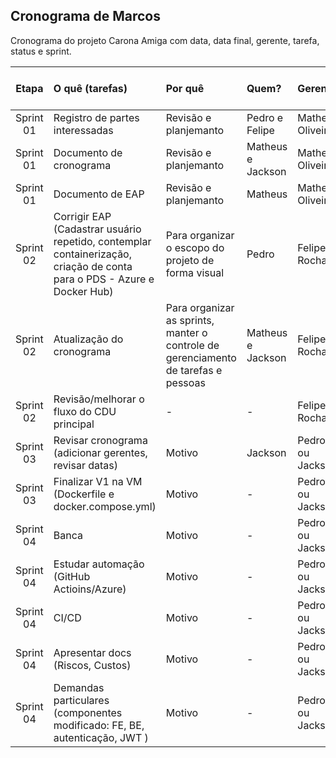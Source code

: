 ## Cronograma de Marcos

Cronograma do projeto Carona Amiga com data, data final, gerente, tarefa, status e sprint.

|  Etapa    | O quê (tarefas) |   Por quê    | Quem?        | Gerente | Inicio   | Prazo em dias |Fim planejado |Fim real | Status |
|:---------:|:------------    |:------------ |:------------ |:--------|:--------|:-------|:----------:|:--------|:--------|
| Sprint 01 | Registro de partes interessadas | Revisão e planjemanto  | Pedro e Felipe | Matheus Oliveira | 25/10/2022 | 15 dias | 01/11/2022 |01/11/2022 | Concluído | 
| Sprint 01 | Documento de cronograma | Revisão e planjemanto  | Matheus e Jackson | Matheus Oliveira | 25/10/2022 | 15 dias | 01/11/2022 | 01/11/2022 |Concluído |  
| Sprint 01 | Documento de EAP | Revisão e planjemanto  | Matheus | Matheus Oliveira | 25/10/2022 | 15 dias |01/11/2022 | 01/11/2022 |Concluído |  
| Sprint 02 | Corrigir EAP (Cadastrar usuário repetido, contemplar containerização, criação de conta para o PDS - Azure e Docker Hub) | Para organizar o escopo do projeto de forma visual | Pedro | Felipe Rocha | 01/11/2022 | 15 dias | 15/11/2022 | 08/11/2022 | Concluído |
| Sprint 02 | Atualização do cronograma | Para organizar as sprints, manter o controle de gerenciamento de tarefas e pessoas | Matheus e Jackson | Felipe Rocha | 01/11/2022 | 15 dias | 15/11/2022 | 08/11/2022 | Concluído |
| Sprint 02 | Revisão/melhorar o fluxo do CDU principal | - | - | Felipe Rocha | 01/11/2022 | 15 dias | 15/11/2022 | xx/xx/xxxx | - |
| Sprint 03 | Revisar cronograma (adicionar gerentes, revisar datas) | Motivo | Jackson | Pedro ou Jackson | 22/11/2022 | 15 dias | 29/11/2022 | xx/xx/xxxx | Em andamento |
| Sprint 03 | Finalizar V1 na VM (Dockerfile e docker.compose.yml)  | Motivo | - | Pedro ou Jackson | 22/11/2022 | 15 dias | 29/11/2022 | xx/xx/xxxx | Não iniciado |
| Sprint 04 | Banca | Motivo | - | Pedro ou Jackson | 06/12/2022 | 15 dias | 06/12/2022 | xx/xx/xxxx | Não iniciado |
| Sprint 04 | Estudar automação (GitHub Actioins/Azure) | Motivo | - | Pedro ou Jackson | 13/12/2022 | 15 dias | 20/12/2022 | xx/xx/xxxx | Não iniciado |
| Sprint 04 | CI/CD | Motivo | - | Pedro ou Jackson | 13/12/2022 | 15 dias | 20/12/2022 | xx/xx/xxxx | Não iniciado |
| Sprint 04 | Apresentar docs (Riscos, Custos) | Motivo | - | Pedro ou Jackson | 13/12/2022 | 15 dias | 20/12/2022 | xx/xx/xxxx | Não iniciado |
| Sprint 04 | Demandas particulares (componentes modificado: FE, BE, autenticação, JWT ) | Motivo | - | Pedro ou Jackson | 13/12/2022 | 15 dias | 20/12/2022 | xx/xx/xxxx | Não iniciado |

